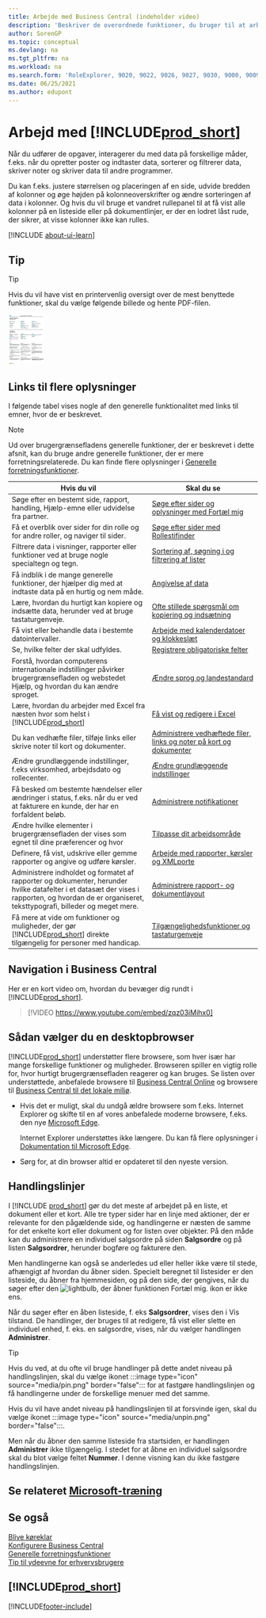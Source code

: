 ```yaml
---
title: Arbejde med Business Central (indeholder video)
description: 'Beskriver de overordnede funktioner, du bruger til at arbejde med data i Business Central, som f.eks. at angive værdier, sortere data og ændre visninger.'
author: SorenGP
ms.topic: conceptual
ms.devlang: na
ms.tgt_pltfrm: na
ms.workload: na
ms.search.form: 'RoleExplorer, 9020, 9022, 9026, 9027, 9030, 9000, 9009, 9004, 9005, 9024, 9006, 9007, 9010, 9016, 9017'
ms.date: 06/25/2021
ms.author: edupont
---
```

# <a name="work-with-"></a>Arbejd med [!INCLUDE[prod_short](includes/prod_short.md)]

Når du udfører de opgaver, interagerer du med data på forskellige måder, f.eks. når du opretter poster og indtaster data, sorterer og filtrerer data, skriver noter og skriver data til andre programmer.

Du kan f.eks. justere størrelsen og placeringen af en side, udvide bredden af kolonner og øge højden på kolonneoverskrifter og ændre sorteringen af data i kolonner. Og hvis du vil bruge et vandret rullepanel til at få vist alle kolonner på en listeside eller på dokumentlinjer, er der en lodret låst rude, der sikrer, at visse kolonner ikke kan rulles.

[!INCLUDE [about-ui-learn](includes/about-ui-learn.md)]

## <a name="tips-and-tricks"></a><a name="cheatsheet"></a>Tip

> [!TIP]
> Hvis du vil have vist en printervenlig oversigt over de mest benyttede funktioner, skal du vælge følgende billede og hente PDF-filen.
>
> [ ![Ikon for PDF-filen.](media/cheat_sheet_inline.png) ](media/cheat_sheet.pdf "Ikon, der åbner et PDF-dokument")

## <a name="links-to-learn-more"></a>Links til flere oplysninger

I følgende tabel vises nogle af den generelle funktionalitet med links til emner, hvor de er beskrevet.

> [!NOTE]
> Ud over brugergrænsefladens generelle funktioner, der er beskrevet i dette afsnit, kan du bruge andre generelle funktioner, der er mere forretningsrelaterede. Du kan finde flere oplysninger i [Generelle forretningsfunktioner](ui-across-business-areas.md).

| Hvis du vil  | Skal du se |
| --- | --- |
|Søge efter en bestemt side, rapport, handling, Hjælp-emne eller udvidelse fra partner. |[Søge efter sider og oplysninger med Fortæl mig](ui-search.md) |
|Få et overblik over sider for din rolle og for andre roller, og naviger til sider.|[Søge efter sider med Rollestifinder](ui-role-explorer.md)|
| Filtrere data i visninger, rapporter eller funktioner ved at bruge nogle specialtegn og tegn. |[Sortering af, søgning i og filtrering af lister](ui-enter-criteria-filters.md) |
|Få indblik i de mange generelle funktioner, der hjælper dig med at indtaste data på en hurtig og nem måde.|[Angivelse af data](ui-enter-data.md)|
|Lære, hvordan du hurtigt kan kopiere og indsætte data, herunder ved at bruge tastaturgenveje.|[Ofte stillede spørgsmål om kopiering og indsætning](faq-copy-paste.yml)|
| Få vist eller behandle data i bestemte datointervaller. |[Arbejde med kalenderdatoer og klokkeslæt](ui-enter-date-ranges.md) |
| Se, hvilke felter der skal udfyldes. |[Registrere obligatoriske felter](ui-mandatory-fields.md) |
|Forstå, hvordan computerens internationale indstillinger påvirker brugergrænsefladen og webstedet Hjælp, og hvordan du kan ændre sproget.|[Ændre sprog og landestandard](about-locale-language.md)|
|Lære, hvordan du arbejder med Excel fra næsten hvor som helst i [!INCLUDE[prod_short](includes/prod_short.md)]|[Få vist og redigere i Excel](across-work-with-excel.md)|
|Du kan vedhæfte filer, tilføje links eller skrive noter til kort og dokumenter.|[Administrere vedhæftede filer, links og noter på kort og dokumenter](ui-how-add-link-to-record.md)|
| Ændre grundlæggende indstillinger, f.eks virksomhed, arbejdsdato og rollecenter. |[Ændre grundlæggende indstillinger](ui-change-basic-settings.md) |
|Få besked om bestemte hændelser eller ændringer i status, f.eks. når du er ved at fakturere en kunde, der har en forfaldent beløb.|[Administrere notifikationer](ui-smart-notifications.md)|
| Ændre hvilke elementer i brugergrænsefladen der vises som egnet til dine præferencer og hvor|[Tilpasse dit arbejdsområde](ui-personalization-user.md) |
|Definere, få vist, udskrive eller gemme rapporter og angive og udføre kørsler.|[Arbejde med rapporter, kørsler og XMLporte](ui-work-report.md)|
| Administrere indholdet og formatet af rapporter og dokumenter, herunder hvilke datafelter i et datasæt der vises i rapporten, og hvordan de er organiseret, teksttypografi, billeder og meget mere.|[Administrere rapport- og dokumentlayout](ui-manage-report-layouts.md) |
|Få mere at vide om funktioner og muligheder, der gør [!INCLUDE[prod_short](includes/prod_short.md)] direkte tilgængelig for personer med handicap.|[Tilgængelighedsfunktioner og tastaturgenveje](ui-accessibility.md)|

## <a name="getting-around-in-business-central"></a>Navigation i Business Central
Her er en kort video om, hvordan du bevæger dig rundt i [!INCLUDE[prod_short](includes/prod_short.md)].

> [!VIDEO https://www.youtube.com/embed/zqz03iMihx0]

## <a name="choosing-a-desktop-browser"></a>Sådan vælger du en desktopbrowser

[!INCLUDE[prod_short](includes/prod_short.md)] understøtter flere browsere, som hver især har mange forskellige funktioner og muligheder. Browseren spiller en vigtig rolle for, hvor hurtigt brugergrænsefladen reagerer og kan bruges. Se listen over understøttede, anbefalede browsere til [Business Central Online](./product-requirements.md) og browsere til [Business Central til det lokale miljø](/dynamics365/business-central/dev-itpro/deployment/system-requirement-business-central-v15).

- Hvis det er muligt, skal du undgå ældre browsere som f.eks. Internet Explorer og skifte til en af vores anbefalede moderne browsere, f.eks. den nye [ Microsoft Edge](https://www.microsoft.com/edge/).  

    Internet Explorer understøttes ikke længere. Du kan få flere oplysninger i [Dokumentation til Microsoft Edge](https://support.microsoft.com/hub/4337664/microsoft-edge-help).
- Sørg for, at din browser altid er opdateret til den nyeste version.

## <a name="action-bars"></a>Handlingslinjer

I [!INCLUDE [prod_short](includes/prod_short.md)] gør du det meste af arbejdet på en liste, et dokument eller et kort. Alle tre typer sider har en linje med aktioner, der er relevante for den pågældende side, og handlingerne er næsten de samme for det enkelte kort eller dokument og for listen over objekter. På den måde kan du administrere en individuel salgsordre på siden **Salgsordre** og på listen **Salgsordrer**, herunder bogføre og fakturere den.  

Men handlingerne kan også se anderledes ud eller heller ikke være til stede, afhængigt af hvordan du åbner siden. Specielt beregnet til listesider er den listeside, du åbner fra hjemmesiden, og på den side, der gengives, når du søger efter den ![lightbulb, der åbner funktionen Fortæl mig.](media/ui-search/search_small.png "Fortæl mig, hvad du vil foretage dig") ikon er ikke ens.  

Når du søger efter en åben listeside, f. eks **Salgsordrer**, vises den i Vis tilstand. De handlinger, der bruges til at redigere, få vist eller slette en individuel enhed, f. eks. en salgsordre, vises, når du vælger handlingen **Administrer**.  

> [!TIP]
> Hvis du ved, at du ofte vil bruge handlinger på dette andet niveau på handlingslinjen, skal du vælge ikonet :::image type="icon" source="media/pin.png" border="false"::: for at fastgøre handlingslinjen og få handlingerne under de forskellige menuer med det samme.
>
> Hvis du vil have andet niveau på handlingslinjen til at forsvinde igen, skal du vælge ikonet :::image type="icon" source="media/unpin.png" border="false":::.

Men når du åbner den samme listeside fra startsiden, er handlingen **Administrer** ikke tilgængelig. I stedet for at åbne en individuel salgsordre skal du blot vælge feltet **Nummer**. I denne visning kan du ikke fastgøre handlingslinjen.  

## <a name="see-related-microsoft-training"></a>Se relateret [Microsoft-træning](/training/paths/work-pro-data-dynamics-365-business-central/)

## <a name="see-also"></a>Se også

[Blive køreklar](ui-get-ready-business.md)  
[Konfigurere Business Central](setup.md)  
[Generelle forretningsfunktioner](ui-across-business-areas.md)  
[Tip til ydeevne for erhvervsbrugere](/dynamics365/business-central/dev-itpro/performance/performance-users?toc=/dynamics365/business-central/toc.json)

## [!INCLUDE[prod_short](includes/free_trial_md.md)]


[!INCLUDE[footer-include](includes/footer-banner.md)]
